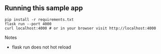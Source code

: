 ## Running this sample app

```
pip install -r requirements.txt
flask run --port 4000
curl localhost:4000 # or in your browser visit http://localhost:4000
```

Notes
- flask run does not hot reload
